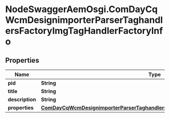 # NodeSwaggerAemOsgi.ComDayCqWcmDesignimporterParserTaghandlersFactoryImgTagHandlerFactoryInfo

## Properties

Name | Type | Description | Notes
------------ | ------------- | ------------- | -------------
**pid** | **String** |  | [optional] 
**title** | **String** |  | [optional] 
**description** | **String** |  | [optional] 
**properties** | [**ComDayCqWcmDesignimporterParserTaghandlersFactoryImgTagHandlerFactoryProperties**](ComDayCqWcmDesignimporterParserTaghandlersFactoryImgTagHandlerFactoryProperties.md) |  | [optional] 


